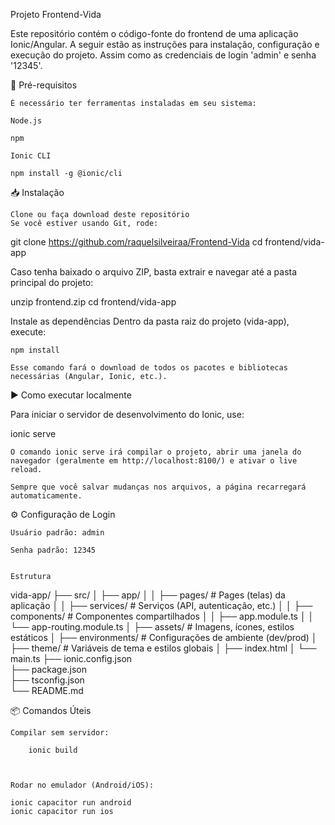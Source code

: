 Projeto Frontend-Vida

Este repositório contém o código-fonte do frontend de uma aplicação Ionic/Angular. A seguir estão as instruções para instalação, configuração e execução do projeto. Assim como as credenciais de login 'admin' e senha '12345'. 

🔧 Pré-requisitos

    É necessário ter ferramentas instaladas em seu sistema:

    Node.js 

    npm 

    Ionic CLI

    npm install -g @ionic/cli

📥 Instalação

    Clone ou faça download deste repositório
    Se você estiver usando Git, rode:

git clone https://github.com/raquelsilveiraa/Frontend-Vida
cd frontend/vida-app

Caso tenha baixado o arquivo ZIP, basta extrair e navegar até a pasta principal do projeto:

unzip frontend.zip
cd frontend/vida-app

Instale as dependências
Dentro da pasta raiz do projeto (vida-app), execute:

    npm install

    Esse comando fará o download de todos os pacotes e bibliotecas necessárias (Angular, Ionic, etc.).

▶️ Como executar localmente

Para iniciar o servidor de desenvolvimento do Ionic, use:

ionic serve

    O comando ionic serve irá compilar o projeto, abrir uma janela do navegador (geralmente em http://localhost:8100/) e ativar o live reload.

    Sempre que você salvar mudanças nos arquivos, a página recarregará automaticamente.

⚙️ Configuração de Login

    Usuário padrão: admin

    Senha padrão: 12345

    
    Estrutura

vida-app/
├── src/
│   ├── app/
│   │   ├── pages/             # Pages (telas) da aplicação
│   │   ├── services/          # Serviços (API, autenticação, etc.)
│   │   ├── components/        # Componentes compartilhados
│   │   ├── app.module.ts
│   │   └── app-routing.module.ts
│   ├── assets/                # Imagens, ícones, estilos estáticos
│   ├── environments/          # Configurações de ambiente (dev/prod)
│   ├── theme/                 # Variáveis de tema e estilos globais
│   ├── index.html
│   └── main.ts
├── ionic.config.json  
├── package.json  
├── tsconfig.json  
└── README.md                  


📦 Comandos Úteis

    Compilar sem servidor:

        ionic build



    Rodar no emulador (Android/iOS):

    ionic capacitor run android
    ionic capacitor run ios
